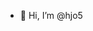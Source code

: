 - 👋 Hi, I’m @hjo5


<!---
hjo5/hjo5 is a ✨ special ✨ repository because its `README.md` (this file) appears on your GitHub profile.
You can click the Preview link to take a look at your changes.
--->
